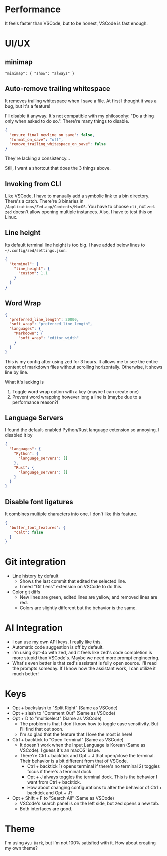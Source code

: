 # Performance

It feels faster than VSCode, but to be honest, VSCode is fast enough.

# UI/UX

## minimap

`"minimap": { "show": "always" }`

## Auto-remove trailing whitespace

It removes trailing whitespace when I save a file. At first I thought it was a bug, but it's a feature!

I'll disable it anyway. It's not compatible with my philosophy: "Do a thing only when asked to do so.". There're many things to disable.

```json
{
  "ensure_final_newline_on_save": false,
  "format_on_save": "off",
  "remove_trailing_whitespace_on_save": false
}
```

They're lacking a consistency...

Still, I want a shortcut that does the 3 things above.

## Invoking from CLI

Like VSCode, I have to manually add a symbolic link to a bin directory. There's a catch. There're 3 binaries in `/Applications/Zed.app/Contents/MacOS`. You have to choose `cli`, not `zed`. `zed` doesn't allow opening multiple instances. Also, I have to test this on Linux.

## Line height

Its default terminal line height is too big. I have added below lines to `~/.config/zed/settings.json`.

```json
{
  "terminal": {
    "line_height": {
      "custom": 1.1
    }
  }
}
```

## Word Wrap

```json
{
  "preferred_line_length": 20000,
  "soft_wrap": "preferred_line_length",
  "languages": {
    "Markdown": {
      "soft_wrap": "editor_width"
    }
  }
}
```

This is my config after using zed for 3 hours. It allows me to see the entire content of markdown files without scrolling horizontally. Otherwise, it shows line by line.

What it's lacking is

1. Toggle word wrap option with a key (maybe I can create one)
2. Prevent word wrapping however long a line is (maybe due to a performance reason?)

## Language Servers

I found the default-enabled Python/Rust language extension so annoying. I disabled it by

```json
{
  "languages": {
    "Python": {
      "language_servers": []
    },
    "Rust": {
      "language_servers": []
    }
  }
}
```

## Disable font ligatures

It combines multiple characters into one. I don't like this feature.

```json
{
  "buffer_font_features": {
    "calt": false
  }
}
```

# Git integration

- Line history by default
  - Shows the last commit that edited the selected line.
  - I need "Git Lens" extension on VSCode to do this.
- Color git diffs
  - New lines are green, edited lines are yellow, and removed lines are red.
  - Colors are slightly different but the behavior is the same.

# AI Integration

- I can use my own API keys. I really like this.
- Automatic code suggestion is off by default.
- I'm using Gpt-4o with zed, and it feels like zed's code completion is more stupid than VSCode's. Maybe we need more prompt engineering.
- What's even better is that zed's assistant is fully open source. I'll read the prompts someday. If I know how the assistant work, I can utilize it much better!

# Keys

- Opt + backslash to "Split Right" (Same as VSCode)
- Opt + slash to "Comment Out" (Same as VSCode)
- Opt + D to "multiselect" (Same as VSCode)
  - The problem is that I don't know how to toggle case sensitivity. But I'll find that out soon.
  - I'm so glad that the feature that I love the most is here!
- Ctrl + backtick to "Open Terminal" (Same as VSCode)
  - It doesn't work when the Input Language is Korean (Same as VSCode). I guess it's an macOS' issue.
  - There're Ctrl + backtick and Opt + J that open/close the terminal. Their behavior is a bit different from that of VSCode.
    - Ctrl + backtick 1) opens terminal if there's no terminal 2) toggles focus if there's a terminal dock
    - Opt + J always toggles the terminal dock. This is the behavior I want from Ctrl + backtick.
    - How about changing configurations to alter the behavior of Ctrl + backtick and Opt + J?
- Opt + Shift + F to "Search All" (Same as VSCode)
  - VSCode's search panel is on the left side, but zed opens a new tab.
  - Both interfaces are good.

# Theme

I'm using `Ayu Dark`, but I'm not 100% satisfied with it. How about creating my own theme?
